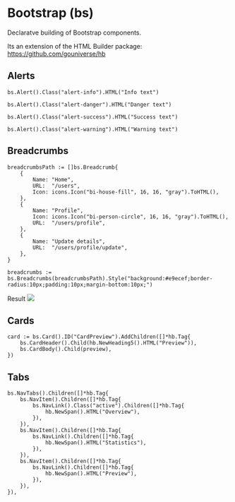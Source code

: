 # Bootstrap (bs)

Declaratve building of Bootstrap components. 

Its an extension of the HTML Builder package: https://github.com/gouniverse/hb

## Alerts

```golang
bs.Alert().Class("alert-info").HTML("Info text")

bs.Alert().Class("alert-danger").HTML("Danger text")

bs.Alert().Class("alert-success").HTML("Success text")

bs.Alert().Class("alert-warning").HTML("Warning text")
```

## Breadcrumbs

```golang
breadcrumbsPath := []bs.Breadcrumb{
	{
		Name: "Home",
		URL:  "/users",
		Icon: icons.Icon("bi-house-fill", 16, 16, "gray").ToHTML(),
	},
	{
		Name: "Profile",
		Icon: icons.Icon("bi-person-circle", 16, 16, "gray").ToHTML(),
		URL:  "/users/profile",
	},
	{
		Name: "Update details",
		URL:  "/users/profile/update",
	},
}

breadcrumbs := bs.Breadcrumbs(breadcrumbsPath).Style("background:#e9ecef;border-radius:10px;padding:10px;margin-bottom:10px;")
```

Result
<img src="Breadcrumbs.png" />

## Cards

```golang
card := bs.Card().ID("CardPreview").AddChildren([]*hb.Tag{
	bs.CardHeader().Child(hb.NewHeading5().HTML("Preview")),
	bs.CardBody().Child(preview),
})
```

## Tabs

```golang
bs.NavTabs().Children([]*hb.Tag{
	bs.NavItem().Children([]*hb.Tag{
		bs.NavLink().Class("active").Children([]*hb.Tag{
			hb.NewSpan().HTML("Overview"),
		}),
	}),
	bs.NavItem().Children([]*hb.Tag{
		bs.NavLink().Children([]*hb.Tag{
			hb.NewSpan().HTML("Statistics"),
		}),
	}),
	bs.NavItem().Children([]*hb.Tag{
		bs.NavLink().Children([]*hb.Tag{
			hb.NewSpan().HTML("Preview"),
		}),
	}),
}),
```
